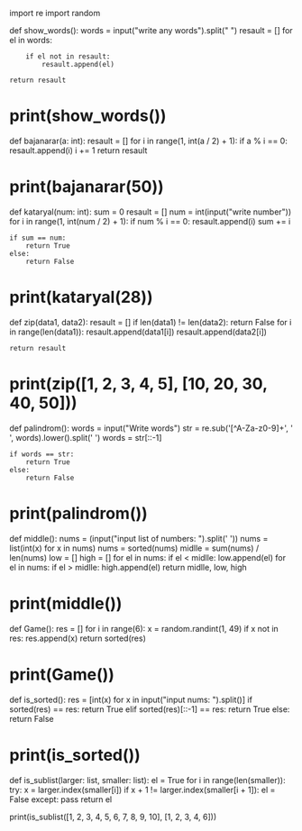 import re
import random


def show_words():
    words = input("write any words").split(" ")
    resault = []
    for el in words:

        if el not in resault:
            resault.append(el)

    return resault


# print(show_words())

def bajanarar(a: int):
    resault = []
    for i in range(1, int(a / 2) + 1):
        if a % i == 0:
            resault.append(i)
            i += 1
    return resault


# print(bajanarar(50))

def kataryal(num: int):
    sum = 0
    resault = []
    num = int(input("write number"))
    for i in range(1, int(num / 2) + 1):
        if num % i == 0:
            resault.append(i)
            sum += i

    if sum == num:
        return True
    else:
        return False


# print(kataryal(28))

def zip(data1, data2):
    resault = []
    if len(data1) != len(data2):
        return False
    for i in range(len(data1)):
        resault.append(data1[i])
        resault.append(data2[i])

    return resault


# print(zip([1, 2, 3, 4, 5], [10, 20, 30, 40, 50]))

def palindrom():
    words = input("Write words")
    str = re.sub('[^A-Za-z0-9]+', ' ', words).lower().split(' ')
    words = str[::-1]

    if words == str:
        return True
    else:
        return False


# print(palindrom())

def middle():
    nums = (input("input list of numbers: ").split(' '))
    nums = list(int(x) for x in nums)
    nums = sorted(nums)
    midlle = sum(nums) / len(nums)
    low = []
    high = []
    for el in nums:
        if el < midlle:
            low.append(el)
    for el in nums:
        if el > midlle:
            high.append(el)
    return midlle, low, high


# print(middle())

def Game():
    res = []
    for i in range(6):
        x = random.randint(1, 49)
        if x not in res:
            res.append(x)
    return sorted(res)


# print(Game())

def is_sorted():
    res = [int(x) for x in input("input nums: ").split()]
    if sorted(res) == res:
        return True
    elif sorted(res)[::-1] == res:
        return True
    else:
        return False


# print(is_sorted())

def is_sublist(larger: list, smaller: list):
    el = True
    for i in range(len(smaller)):
        try:
            x = larger.index(smaller[i])
            if x + 1 != larger.index(smaller[i + 1]):
                el = False
        except:
            pass
    return el


print(is_sublist([1, 2, 3, 4, 5, 6, 7, 8, 9, 10], [1, 2, 3, 4, 6]))

